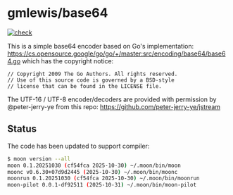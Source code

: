 # gmlewis/base64
[![check](https://github.com/gmlewis/moonbit-base64/actions/workflows/check.yml/badge.svg)](https://github.com/gmlewis/moonbit-base64/actions/workflows/check.yml)

This is a simple base64 encoder based on Go's implementation:
https://cs.opensource.google/go/go/+/master:src/encoding/base64/base64.go
which has the copyright notice:

```
// Copyright 2009 The Go Authors. All rights reserved.
// Use of this source code is governed by a BSD-style
// license that can be found in the LICENSE file.
```

The UTF-16 / UTF-8 encoder/decoders are provided with permission by
@peter-jerry-ye from this repo: https://github.com/peter-jerry-ye/jstream

## Status

The code has been updated to support compiler:

```bash
$ moon version --all
moon 0.1.20251030 (cf54fca 2025-10-30) ~/.moon/bin/moon
moonc v0.6.30+07d9d2445 (2025-10-30) ~/.moon/bin/moonc
moonrun 0.1.20251030 (cf54fca 2025-10-30) ~/.moon/bin/moonrun
moon-pilot 0.0.1-df92511 (2025-10-31) ~/.moon/bin/moon-pilot
```
